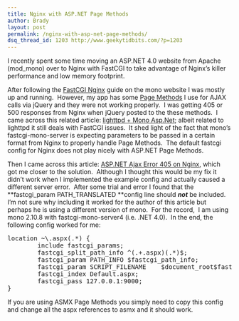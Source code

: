 ```yaml
---
title: Nginx with ASP.NET Page Methods
author: Brady
layout: post
permalink: /nginx-with-asp-net-page-methods/
dsq_thread_id: 1203 http://www.geekytidbits.com/?p=1203
---
```

I recently spent some time moving an ASP.NET 4.0 website from Apache (mod_mono) over to Nginx with FastCGI to take advantage of Nginx&#8217;s killer performance and low memory footprint.

After following the <a href="http://www.mono-project.com/FastCGI_Nginx" target="_blank">FastCGI Nginx</a> guide on the mono website I was mostly up and running.  However, my app has some <a href="http://encosia.com/using-jquery-to-directly-call-aspnet-ajax-page-methods/" target="_blank">Page Methods</a> I use for AJAX calls via jQuery and they were not working properly.  I was getting 405 or 500 responses from Nginx when jQuery posted to the these methods.  I came across this related article: <a href="http://florent.clairambault.fr/lighttpd-mono-asp-net-the-right-configuration" target="_blank">lighttpd + Mono Asp.Net</a>; albeit related to lighttpd it still deals with FastCGI issues.  It shed light of the fact that mono&#8217;s fastcgi-mono-server is expecting parameters to be passed in a certain format from Nginx to properly handle Page Methods.  The default fastcgi config for Nginx does not play nicely with ASP.NET Page Methods.

Then I came across this article: <a href="http://techcrawler.riedme.de/2011/02/14/asp-net-ajax-error-405-on-nginx/" target="_blank">ASP.NET Ajax Error 405 on Nginx</a>, which got me closer to the solution.  Although I thought this would be my fix it didn&#8217;t work when I implemented the example config and actually caused a different server error.  After some trial and error I found that the **fastcgi\_param PATH\_TRANSLATED **config line should ***not*** be included. I&#8217;m not sure why including it worked for the author of this article but perhaps he is using a different version of mono.  For the record,  I am using mono 2.10.8 with fastcgi-mono-server4 (i.e. .NET 4.0).  In the end, the following config worked for me:

<pre>location ~\.aspx(.*) {
        include fastcgi_params;
        fastcgi_split_path_info ^(.+.aspx)(.*)$;
        fastcgi_param PATH_INFO $fastcgi_path_info;
        fastcgi_param SCRIPT_FILENAME    $document_root$fastcgi_script_name;
        fastcgi_index Default.aspx;
        fastcgi_pass 127.0.0.1:9000;
}</pre>

If you are using ASMX Page Methods you simply need to copy this config and change all the aspx references to asmx and it should work.
